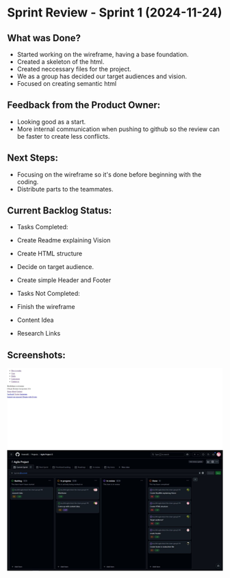 # Sprint Review - Sprint 1 (2024-11-24)

## What was Done?
- Started working on the wireframe, having a base foundation.
- Created a skeleton of the html.
- Created neccessary files for the project.
- We as a group has decided our target audiences and vision.
- Focused on creating semantic html

## Feedback from the Product Owner:
- Looking good as a start.
- More internal communication when pushing to github so the review can be faster to create less conflicts. 


## Next Steps:
- Focusing on the wireframe so it's done before beginning with the coding.
- Distribute parts to the teammates.

## Current Backlog Status:
- Tasks Completed:
- Create Readme explaining Vision
- Create HTML structure
- Decide on target audience.
- Create simple Header and Footer
  
- Tasks Not Completed:
- Finish the wireframe
- Content Idea
- Research Links

## Screenshots:
![Webpage Demo](../images/sprint-1-website-demo.JPG)
![Project Board After Sprint Review](../images/Sprint-1-Project-Board-Review.JPG)
